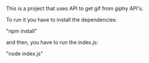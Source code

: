 This is a project that uses API to get gif from giphy API's.


To run it you have to install the dependencies:

"npm install"

and then, you have to run the index.js:

"node index.js"
